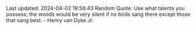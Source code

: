 Last updated: 2024-04-02 19:56:43
Random Quote: Use what talents you possess; the woods would be very silent if no birds sang there except those that sang best. - Henry van Dyke Jr.